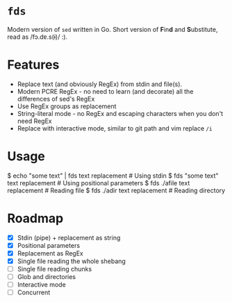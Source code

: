 # `fds`

Modern version of `sed` written in Go. Short version of **F**in**d** and **S**ubstitute, read as /fɔ.dɐ.s(ɨ)/ :).

# Features

- Replace text (and obviously RegEx) from stdin and file(s). 
- Modern PCRE RegEx - no need to learn (and decorate) all the differences of sed's RegEx
- Use RegEx groups as replacement
- String-literal mode - no RegEx and escaping characters when you don't need RegEx
- Replace with interactive mode, similar to git path and vim replace `/i`

# Usage

$ echo "some text" | fds text replacement # Using stdin
$ fds "some text" text replacement # Using positional parameters
$ fds ./afile text replacement # Reading file
$ fds ./adir text replacement # Reading directory

# Roadmap

- [x] Stdin (pipe) + replacement as string
- [x] Positional parameters
- [x] Replacement as RegEx
- [x] Single file reading the whole shebang
- [ ] Single file reading chunks
- [ ] Glob and directories
- [ ] Interactive mode
- [ ] Concurrent
